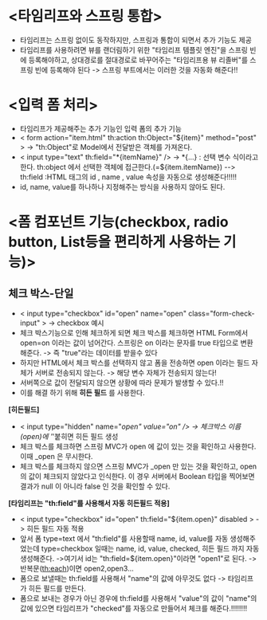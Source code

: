 __<타임리프와 스프링 통합>__
=============================
- 타임리프는 스프링 없이도 동작하지만, 스프링과 통합이 되면서 추가 기능도 제공
- 타임리프를 사용하려면 뷰를 랜더림하기 위한 "타임리프 템플릿 엔진"을 스프링 빈에 등록해야하고, 상대경로를 절대경로로 바꾸어주는 "타임리프용 뷰 리졸버"를 스프링 빈에 등록해야 된다 -> 스프링 부트에서는 이러한 것을 자동화 해준다!!

__<입력 폼 처리>__
========================
- 타임리프가 제공해주는 추가 기능인 입력 폼의 추가 기능    
- < form action="item.html" th:action th:Object="${item}" method="post" > -> "th:Object"로 Model에서 전달받은 객체를 가져온다.         
- < input type="text" th:field="*{itemName}" /> -> *{...} : 선택 변수 식이라고 한다. th:object 에서 선택한 객체에 접근한다.(=${item.itemName}) --> th:field :HTML 태그의 id , name , value 속성을 자동으로 생성해준다!!!!!    
- id, name, value를 하나하나 지정해주는 방식을 사용하지 않아도 된다.

__<폼 컴포넌트 기능(checkbox, radio button, List등을 편리하게 사용하는 기능)>__
========================================================

__체크 박스-단일__
------------------------
- < input type="checkbox" id="open" name="open" class="form-check-input" > -> checkbox 예시
- 체크 박스기능으로 인해 체크하게 되면 체크 박스를 체크하면 HTML Form에서 open=on 이라는 값이 넘어간다. 스프링은 on 이라는 문자를
true 타입으로 변환해준다. -> 즉 "true"라는 데이터를 받을수 있다
- 하지만 HTML에서 체크 박스를 선택하지 않고 폼을 전송하면 open 이라는 필드 자체가 서버로 전송되지 않는다. -> 해당 변수 자체가 전송되지 않는다!
- 서버쪽으로 값이 전달되지 않으면 상황에 따라 문제가 발생할 수 있다.!!
- 이를 해결 하기 위해 __히든 필드__ 를 사용한다.

__[히든필드]__     
- < input type="hidden" name="_open" value="on" />  -> 체크박스 이름(open)에 '_'붙히면 히든 필드 생성
- 체크 박스를 체크하면 스프링 MVC가 open 에 값이 있는 것을 확인하고 사용한다. 이때 _open 은 무시한다.
- 체크 박스를 체크하지 않으면 스프링 MVC가 _open 만 있는 것을 확인하고, open 의 값이 체크되지 않았다고 인식한다. 이 경우 서버에서 Boolean 타입을 찍어보면 결과가 null 이 아니라 false 인 것을 확인할 수 있다.


__[타임리프는 "th:field"를 사용해서 자동 히든필드 적용]__     
- < input type="checkbox" id="open" th:field="${item.open}" disabled > -> 히든 필드 자동 적용
- 앞서 폼 type=text 에서 "th:field"를 사용할때 name, id, value를 자동 생성해주었는데 type=checkbox 일때는 name, id, value, checked, 히든 필드 까지 자동 생성해준다. ->여기서 id는 "th:field=${item.open}"이라면 "open1"로 된다. -> 반복문(<th:each>)이면 open2,open3...
- 폼으로 보낼때는 th:field를 사용해서 "name"의 값에 아무것도 없다 -> 타임리프가 히든 필드를 만든다.
- 폼으로 보내는 경우가 아닌 경우에 th:field를 사용해서 "value"의 값이 "name"의 값에 있으면 타임리프가 "checked"를 자동으로 만들어서 체크를 해준다.!!!!!!!!             



